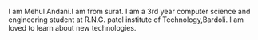 I am Mehul Andani.I am from surat.
 I am a 3rd year computer science and engineering student at R.N.G. patel institute of Technology,Bardoli. 
 I am loved to learn about new technologies.